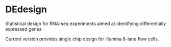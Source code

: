 # DEdesign
Statistical design for RNA-seq experiments aimed at identifying differentially expressed genes

Current version provides single chip design for Illumina 8-lane flow cells.
